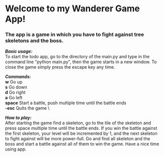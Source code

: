 # Welcome to my Wanderer Game App!

### The app is a game in which you have to fight against tree skeletons and the boss.

***Basic usage:*** \
To start the todo app, go to the directory of the main.py and type in the command line "python main.py", then the game starts in a new window. To close the game simply press the escape key any time.


 ***Commands:*** \
	**w**  	    Go up \
    **s**   	Go down \
    **d**   	Go right \
    **a**   	Go left \
    **space**   Start a battle, push multiple time until the battle ends \
    **-esc**    Quits the game \


***How to play:*** \
After starting the game find a skeleton, go to the tile of the skeleton and press space multiple time until the battle ends. If you win the battle against the first skeleton, your level will be incremented by 1, and the next skeleton to fight against will be more power-full. Go and find all skeleton and the boss and start a battle against all of them to win the game. Have a nice time using app.
